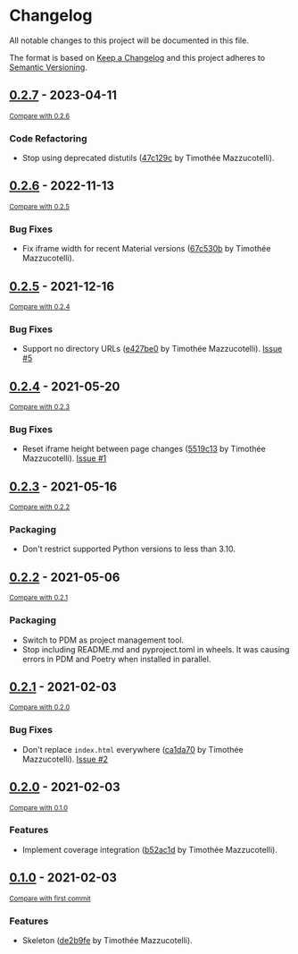 # Changelog
All notable changes to this project will be documented in this file.

The format is based on [Keep a Changelog](http://keepachangelog.com/en/1.0.0/)
and this project adheres to [Semantic Versioning](http://semver.org/spec/v2.0.0.html).

<!-- insertion marker -->
## [0.2.7](https://github.com/pawamoy/mkdocs-coverage/releases/tag/0.2.7) - 2023-04-11

<small>[Compare with 0.2.6](https://github.com/pawamoy/mkdocs-coverage/compare/0.2.6...0.2.7)</small>

### Code Refactoring

- Stop using deprecated distutils ([47c129c](https://github.com/pawamoy/mkdocs-coverage/commit/47c129ce783cc5d908ec946d19010adb059fed0d) by Timothée Mazzucotelli).

## [0.2.6](https://github.com/pawamoy/mkdocs-coverage/releases/tag/0.2.6) - 2022-11-13

<small>[Compare with 0.2.5](https://github.com/pawamoy/mkdocs-coverage/compare/0.2.5...0.2.6)</small>

### Bug Fixes
- Fix iframe width for recent Material versions ([67c530b](https://github.com/pawamoy/mkdocs-coverage/commit/67c530be834f2e0af251d3bc1db5138a54e6de72) by Timothée Mazzucotelli).


## [0.2.5](https://github.com/pawamoy/mkdocs-coverage/releases/tag/0.2.5) - 2021-12-16

<small>[Compare with 0.2.4](https://github.com/pawamoy/mkdocs-coverage/compare/0.2.4...0.2.5)</small>

### Bug Fixes
- Support no directory URLs ([e427be0](https://github.com/pawamoy/mkdocs-coverage/commit/e427be0d8089629c23fba1879fb06fb4715d00e7) by Timothée Mazzucotelli). [Issue #5](https://github.com/pawamoy/mkdocs-coverage/issues/5)


## [0.2.4](https://github.com/pawamoy/mkdocs-coverage/releases/tag/0.2.4) - 2021-05-20

<small>[Compare with 0.2.3](https://github.com/pawamoy/mkdocs-coverage/compare/0.2.3...0.2.4)</small>

### Bug Fixes
- Reset iframe height between page changes ([5519c13](https://github.com/pawamoy/mkdocs-coverage/commit/5519c1352759f36b5ff3e1f800ac41fd12cd4acb) by Timothée Mazzucotelli). [Issue #1](https://github.com/pawamoy/mkdocs-coverage/issues/1)


## [0.2.3](https://github.com/pawamoy/mkdocs-coverage/releases/tag/0.2.3) - 2021-05-16

<small>[Compare with 0.2.2](https://github.com/pawamoy/mkdocs-coverage/compare/0.2.2...0.2.3)</small>

### Packaging

- Don't restrict supported Python versions to less than 3.10.


## [0.2.2](https://github.com/pawamoy/mkdocs-coverage/releases/tag/0.2.2) - 2021-05-06

<small>[Compare with 0.2.1](https://github.com/pawamoy/mkdocs-coverage/compare/0.2.1...0.2.2)</small>

### Packaging

- Switch to PDM as project management tool.
- Stop including README.md and pyproject.toml in wheels. It was causing errors in PDM and Poetry when installed in parallel.


## [0.2.1](https://github.com/pawamoy/mkdocs-coverage/releases/tag/0.2.1) - 2021-02-03

<small>[Compare with 0.2.0](https://github.com/pawamoy/mkdocs-coverage/compare/0.2.0...0.2.1)</small>

### Bug Fixes
- Don't replace `index.html` everywhere ([ca1da70](https://github.com/pawamoy/mkdocs-coverage/commit/ca1da7003282b20af4cda72ae0ae62849dab1f63) by Timothée Mazzucotelli). [Issue #2](https://github.com/pawamoy/mkdocs-coverage/issues/2)


## [0.2.0](https://github.com/pawamoy/mkdocs-coverage/releases/tag/0.2.0) - 2021-02-03

<small>[Compare with 0.1.0](https://github.com/pawamoy/mkdocs-coverage/compare/0.1.0...0.2.0)</small>

### Features
- Implement coverage integration ([b52ac1d](https://github.com/pawamoy/mkdocs-coverage/commit/b52ac1def13c2dda648f4021b3d81f0e850001e4) by Timothée Mazzucotelli).


## [0.1.0](https://github.com/pawamoy/mkdocs-coverage/releases/tag/0.1.0) - 2021-02-03

<small>[Compare with first commit](https://github.com/pawamoy/mkdocs-coverage/compare/de2b9feab0e3f1a8ff8809a5ef9e9da55e201838...0.1.0)</small>

### Features
- Skeleton ([de2b9fe](https://github.com/pawamoy/mkdocs-coverage/commit/de2b9feab0e3f1a8ff8809a5ef9e9da55e201838) by Timothée Mazzucotelli).
